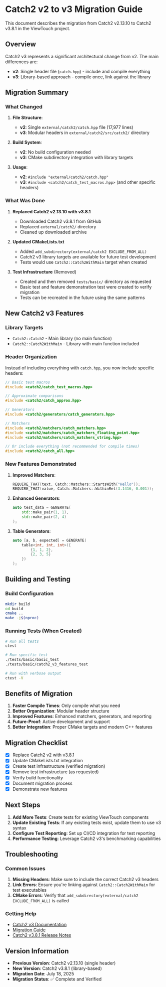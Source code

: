 # Catch2 v2 to v3 Migration Guide

This document describes the migration from Catch2 v2.13.10 to Catch2 v3.8.1 in the ViewTouch project.

## Overview

Catch2 v3 represents a significant architectural change from v2. The main differences are:

- **v2**: Single header file (`catch.hpp`) - include and compile everything
- **v3**: Library-based approach - compile once, link against the library

## Migration Summary

### What Changed

1. **File Structure**: 
   - **v2**: Single `external/catch2/catch.hpp` file (17,977 lines)
   - **v3**: Modular headers in `external/catch2/src/catch2/` directory

2. **Build System**:
   - **v2**: No build configuration needed
   - **v3**: CMake subdirectory integration with library targets

3. **Usage**:
   - **v2**: `#include "external/catch2/catch.hpp"`
   - **v3**: `#include <catch2/catch_test_macros.hpp>` (and other specific headers)

### What Was Done

1. **Replaced Catch2 v2.13.10 with v3.8.1**
   - Downloaded Catch2 v3.8.1 from GitHub
   - Replaced `external/catch2/` directory
   - Cleaned up downloaded archive

2. **Updated CMakeLists.txt**
   - Added `add_subdirectory(external/catch2 EXCLUDE_FROM_ALL)`
   - Catch2 v3 library targets are available for future test development
   - Tests would use `Catch2::Catch2WithMain` target when created

3. **Test Infrastructure** (Removed)
   - Created and then removed `tests/basic/` directory as requested
   - Basic test and feature demonstration test were created to verify migration
   - Tests can be recreated in the future using the same patterns

## New Catch2 v3 Features

### Library Targets

- `Catch2::Catch2` - Main library (no main function)
- `Catch2::Catch2WithMain` - Library with main function included

### Header Organization

Instead of including everything with `catch.hpp`, you now include specific headers:

```cpp
// Basic test macros
#include <catch2/catch_test_macros.hpp>

// Approximate comparisons
#include <catch2/catch_approx.hpp>

// Generators
#include <catch2/generators/catch_generators.hpp>

// Matchers
#include <catch2/matchers/catch_matchers.hpp>
#include <catch2/matchers/catch_matchers_floating_point.hpp>
#include <catch2/matchers/catch_matchers_string.hpp>

// Or include everything (not recommended for compile times)
#include <catch2/catch_all.hpp>
```

### New Features Demonstrated

1. **Improved Matchers**:
   ```cpp
   REQUIRE_THAT(text, Catch::Matchers::StartsWith("Hello"));
   REQUIRE_THAT(value, Catch::Matchers::WithinRel(3.1416, 0.001));
   ```

2. **Enhanced Generators**:
   ```cpp
   auto test_data = GENERATE(
       std::make_pair(1, 1),
       std::make_pair(2, 4)
   );
   ```

3. **Table Generators**:
   ```cpp
   auto [a, b, expected] = GENERATE(
       table<int, int, int>({
           {1, 1, 2},
           {2, 3, 5}
       })
   );
   ```

## Building and Testing

### Build Configuration

```bash
mkdir build
cd build
cmake ..
make -j$(nproc)
```

### Running Tests (When Created)

```bash
# Run all tests
ctest

# Run specific test
./tests/basic/basic_test
./tests/basic/catch2_v3_features_test

# Run with verbose output
ctest -V
```

## Benefits of Migration

1. **Faster Compile Times**: Only compile what you need
2. **Better Organization**: Modular header structure
3. **Improved Features**: Enhanced matchers, generators, and reporting
4. **Future-Proof**: Active development and support
5. **Better Integration**: Proper CMake targets and modern C++ features

## Migration Checklist

- [x] Replace Catch2 v2 with v3.8.1
- [x] Update CMakeLists.txt integration
- [x] Create test infrastructure (verified migration)
- [x] Remove test infrastructure (as requested)
- [x] Verify build functionality
- [x] Document migration process
- [x] Demonstrate new features

## Next Steps

1. **Add More Tests**: Create tests for existing ViewTouch components
2. **Update Existing Tests**: If any existing tests exist, update them to use v3 syntax
3. **Configure Test Reporting**: Set up CI/CD integration for test reporting
4. **Performance Testing**: Leverage Catch2 v3's benchmarking capabilities

## Troubleshooting

### Common Issues

1. **Missing Headers**: Make sure to include the correct Catch2 v3 headers
2. **Link Errors**: Ensure you're linking against `Catch2::Catch2WithMain` for test executables
3. **CMake Errors**: Verify that `add_subdirectory(external/catch2 EXCLUDE_FROM_ALL)` is called

### Getting Help

- [Catch2 v3 Documentation](https://github.com/catchorg/Catch2/blob/devel/docs/Readme.md)
- [Migration Guide](https://github.com/catchorg/Catch2/blob/devel/docs/migrate-v2-to-v3.md)
- [Catch2 v3.8.1 Release Notes](https://github.com/catchorg/Catch2/releases/tag/v3.8.1)

## Version Information

- **Previous Version**: Catch2 v2.13.10 (single header)
- **New Version**: Catch2 v3.8.1 (library-based)
- **Migration Date**: July 18, 2025
- **Migration Status**: ✅ Complete and Verified